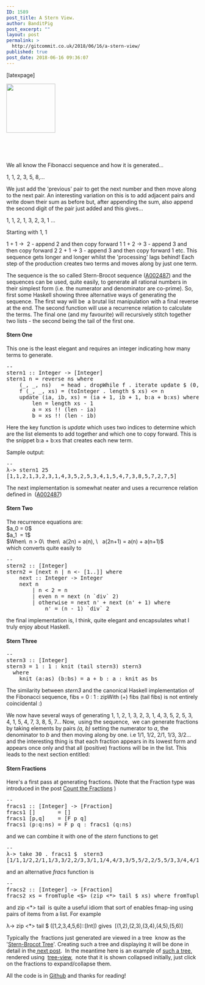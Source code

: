 ```yaml
---
ID: 1589
post_title: A Stern View.
author: BanditPig
post_excerpt: ""
layout: post
permalink: >
  http://gitcommit.co.uk/2018/06/16/a-stern-view/
published: true
post_date: 2018-06-16 09:36:07
---
```

[latexpage]

<img class="size-full wp-image-317 alignleft" src="http://gitcommit.co.uk/wp-content/uploads/2017/03/refresh.png" alt="" width="128" height="128" />

&nbsp;

&nbsp;

We all know the Fibonacci sequence and how it is generated...

1, 1, 2, 3, 5, 8,...

We just add the 'previous' pair to get the next number and then move along to the next pair.
An interesting variation on this is to add adjacent pairs and write down their sum as before but, after appending the sum, also append the second digit of the pair just added and this gives...

1, 1, 2, 1, 3, 2, 3, 1 ...

Starting with 1, 1

1 + 1 -&gt;  2 - append 2 and then copy forward 1
1 + 2 -&gt; 3 - append 3 and then copy forward 2
2 + 1 -&gt; 3 - append 3 and then copy forward 1
etc.
This sequence gets longer and longer whilst the 'processing' lags behind! Each step of the production creates two terms and moves along by just one term.

The sequence is the so called Stern-Brocot sequence (<a href="https://oeis.org/A002487">A002487</a>) and the sequences can be used, quite easily, to generate all rational numbers in their simplest form (i.e. the numerator and denominator are co-prime).
So, first some Haskell showing three alternative ways of generating the sequence. The first way will be  a brutal list manipulation with a final reverse at the end. The second function will use a recurrence relation to calculate the terms. The final one (and my favourite) will recursively stitch together two lists - the second being the tail of the first one.
<h4>Stern One</h4>
This one is the least elegant and requires an integer indicating how many terms to generate.
<pre class="lang:haskell decode:true ">--
stern1 :: Integer -&gt; [Integer]
stern1 n = reverse ns where
    (_, _, ns)   = head . dropWhile f . iterate update $ (0, 1, [1,1])
    f (_, _, xs) = (toInteger . length $ xs) &lt;= n
    update (ia, ib, xs) = (ia + 1, ib + 1, b:a + b:xs) where
        len = length xs - 1
        a = xs !! (len - ia)
        b = xs !! (len - ib)</pre>
Here the key function is <em>update</em> which uses two indices to determine which are the list elements to add together and which one to copy forward. This is the snippet <span class="lang:haskell decode:true crayon-inline "> b:a + b:xs</span> that creates each new term.

Sample output:
<pre class="lang:haskell decode:true ">--
λ-&gt; stern1 25
[1,1,2,1,3,2,3,1,4,3,5,2,5,3,4,1,5,4,7,3,8,5,7,2,7,5]</pre>
The next implementation is somewhat neater and uses a recurrence relation defined in  (<a href="https://oeis.org/A002487">A002487</a>)
<h4>Stern Two</h4>
The recurrence equations are:
<div>$a_0 = 0$</div>
<div>$a_1  = 1$</div>
<div>$When\  n &gt; 0\  then\  a(2n) = a(n), \   a(2n+1) = a(n) + a(n+1)$</div>
<div>which converts quite easily to</div>
<pre class="lang:haskell decode:true">--
stern2 :: [Integer]
stern2 = [next n | n &lt;- [1..]] where
    next :: Integer -&gt; Integer
    next n
        | n &lt; 2 = n
        | even n = next (n `div` 2)
        | otherwise = next n' + next (n' + 1) where
            n' = (n - 1) `div` 2</pre>
the final implementation is, I think, quite elegant and encapsulates what I truly enjoy about Haskell.
<h4>Stern Three</h4>
<pre class="lang:haskell decode:true ">--
stern3 :: [Integer]
stern3 = 1 : 1 : knit (tail stern3) stern3
  where
    knit (a:as) (b:bs) = a + b : a : knit as bs
</pre>
The similarity between <em>stern3</em> and the canonical Haskell implementation of the Fibonacci sequence,
<span class="lang:haskell decode:true crayon-inline ">fibs = 0 : 1 : zipWith (+) fibs (tail fibs)</span> is not entirely coincidental :)

We now have several ways of generating 1, 1, 2, 1, 3, 2, 3, 1, 4, 3, 5, 2, 5, 3, 4, 1, 5, 4, 7, 3, 8, 5, 7... Now,  using the sequence,  we can generate fractions by taking elements by pairs <em>(a, b)</em> setting the numerator to <em>a</em>, the denominator to <em>b</em> and then moving along by one. i.e
1/1, 1/2, 2/1, 1/3, 3/2... and the interesting thing is that each fraction appears in its lowest form and appears once only and that all (positive) fractions will be in the list. This leads to the next section entitled:
<h4>Stern Fractions</h4>
Here's a first pass at generating fractions. (Note that the Fraction type was introduced in the post <a href="http://gitcommit.co.uk/2018/05/26/count-the-fractions/">Count the Fractions</a> )
<pre class="lang:haskell decode:true ">--
fracs1 :: [Integer] -&gt; [Fraction]
fracs1 []       = []
fracs1 [p,q]    = [F p q]
fracs1 (p:q:ns) = F p q : fracs1 (q:ns)</pre>
and we can combine it with one of the <em>stern</em> functions to get
<pre class="lang:haskell decode:true ">--
λ-&gt; take 30 . fracs1 $  stern3
[1/1,1/2,2/1,1/3,3/2,2/3,3/1,1/4,4/3,3/5,5/2,2/5,5/3,3/4,4/1,1/5,5/4,4/7,7/3,3/8,8/5,5/7,7/2,2/7,7/5,5/8,8/3,3/7,7/4,4/5]</pre>
and an alternative <em>fracs</em> function is
<pre class="lang:haskell decode:true">--
fracs2 :: [Integer] -&gt; [Fraction]
fracs2 xs = fromTuple &lt;$&gt; (zip &lt;*&gt; tail $ xs) where fromTuple (p, q) = F p q
</pre>
and <span class="lang:haskell decode:true crayon-inline ">zip &lt;*&gt; tail</span>  is quite a useful idiom that sort of enables fmap-ing using pairs of items from a list. For example

<span class="lang:haskell decode:true crayon-inline">λ-&gt; zip &lt;*&gt; tail $ ([1,2,3,4,5,6]::[Int]) gives  [(1,2),(2,3),(3,4),(4,5),(5,6)]</span>

Typically the  fractions just generated are viewed in a tree  know as the '<a href="https://en.wikipedia.org/wiki/Stern%E2%80%93Brocot_tree">Stern-Brocot Tree</a>'. Creating such a tree and displaying it will be done in detail in the<a href="http://gitcommit.co.uk/2018/07/16/a-stern-tree/"> next post</a>.  In the meantime here is an example of <a href="http://gitcommit.co.uk/wp-content/uploads/2018/06/tree.html">such a tree,</a>  rendered using  <a href="http://hackage.haskell.org/package/tree-view-0.5/docs/Data-Tree-View.html#t:Behavior">tree-view</a>,  note that it is shown collapsed initially, just click on the fractions to expand/collapse them.

All the code is in <a href="https://github.com/banditpig/Farey/tree/monoidFractions">Github</a> and thanks for reading!

&nbsp;